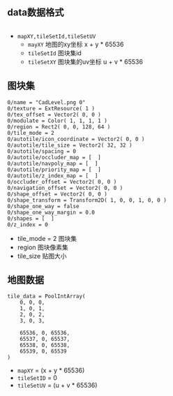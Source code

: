 ## data数据格式
```
```
- `mapXY,tileSetId,tileSetUV`
  - `mayXY`      地图的xy坐标   x + y * 65536
  - `tileSetId`  图块集id   
  - `tileSetXY`  图块集的uv坐标 u + v * 65536

## 图块集
```
0/name = "CadLevel.png 0"
0/texture = ExtResource( 1 )
0/tex_offset = Vector2( 0, 0 )
0/modulate = Color( 1, 1, 1, 1 )
0/region = Rect2( 0, 0, 128, 64 )
0/tile_mode = 2
0/autotile/icon_coordinate = Vector2( 0, 0 )
0/autotile/tile_size = Vector2( 32, 32 )
0/autotile/spacing = 0
0/autotile/occluder_map = [  ]
0/autotile/navpoly_map = [  ]
0/autotile/priority_map = [  ]
0/autotile/z_index_map = [  ]
0/occluder_offset = Vector2( 0, 0 )
0/navigation_offset = Vector2( 0, 0 )
0/shape_offset = Vector2( 0, 0 )
0/shape_transform = Transform2D( 1, 0, 0, 1, 0, 0 )
0/shape_one_way = false
0/shape_one_way_margin = 0.0
0/shapes = [  ]
0/z_index = 0
```
- tile_mode = 2 图块集
- region        图块像素集
- tile_size     贴图大小

## 地图数据
```
tile_data = PoolIntArray( 
    0, 0, 0, 
    1, 0, 1, 
    2, 0, 2, 
    3, 0, 3, 
    
    65536, 0, 65536, 
    65537, 0, 65537, 
    65538, 0, 65538, 
    65539, 0, 65539 
)
```
- `mapXY`     = (x + y * 65536)
- `tileSetID` = 0
- `tileSetUV` = (u + v * 65536)